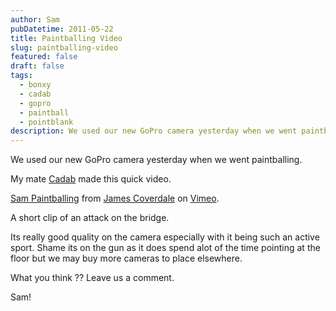```yaml
---
author: Sam
pubDatetime: 2011-05-22
title: Paintballing Video
slug: paintballing-video
featured: false
draft: false
tags:
  - bonxy
  - cadab
  - gopro
  - paintball
  - pointblank
description: We used our new GoPro camera yesterday when we went paintballing.
---
```


We used our new GoPro camera yesterday when we went paintballing. 

My mate [Cadab](http://imjam.es) made this quick video.

[Sam Paintballing](http://vimeo.com/24080494) from [James Coverdale](http://vimeo.com/cadab) on [Vimeo](http://vimeo.com).

A short clip of an attack on the bridge.

Its really good quality on the camera especially with it being such an active sport. Shame its on the gun as it does spend alot of the time pointing at the floor but we may buy more cameras to place elsewhere.

What you think ?? Leave us a comment.

Sam!
